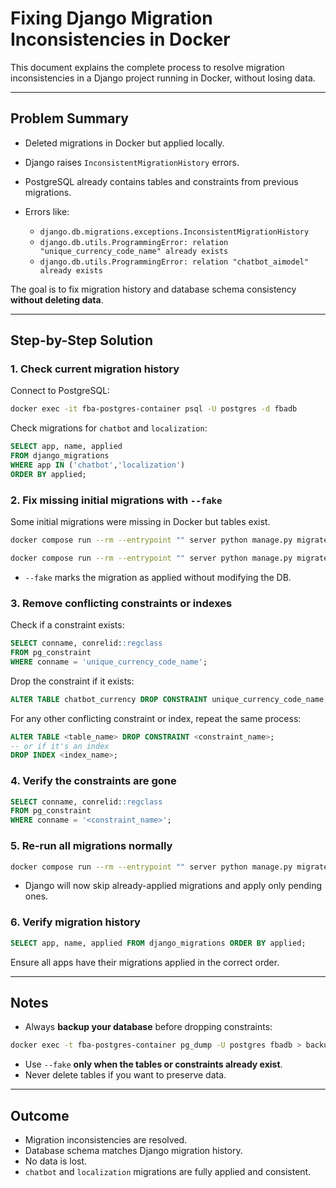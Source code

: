# Fixing Django Migration Inconsistencies in Docker

This document explains the complete process to resolve migration inconsistencies in a Django project running in Docker, without losing data.

---

## Problem Summary

* Deleted migrations in Docker but applied locally.
* Django raises `InconsistentMigrationHistory` errors.
* PostgreSQL already contains tables and constraints from previous migrations.
* Errors like:

  * `django.db.migrations.exceptions.InconsistentMigrationHistory`
  * `django.db.utils.ProgrammingError: relation "unique_currency_code_name" already exists`
  * `django.db.utils.ProgrammingError: relation "chatbot_aimodel" already exists`

The goal is to fix migration history and database schema consistency **without deleting data**.

---

## Step-by-Step Solution

### 1. Check current migration history

Connect to PostgreSQL:

```bash
docker exec -it fba-postgres-container psql -U postgres -d fbadb
```

Check migrations for `chatbot` and `localization`:

```sql
SELECT app, name, applied
FROM django_migrations
WHERE app IN ('chatbot','localization')
ORDER BY applied;
```

### 2. Fix missing initial migrations with `--fake`

Some initial migrations were missing in Docker but tables exist.

```bash
docker compose run --rm --entrypoint "" server python manage.py migrate --fake localization 0001_initial

docker compose run --rm --entrypoint "" server python manage.py migrate --fake chatbot 0001_initial
```

* `--fake` marks the migration as applied without modifying the DB.

### 3. Remove conflicting constraints or indexes

Check if a constraint exists:

```sql
SELECT conname, conrelid::regclass
FROM pg_constraint
WHERE conname = 'unique_currency_code_name';
```

Drop the constraint if it exists:

```sql
ALTER TABLE chatbot_currency DROP CONSTRAINT unique_currency_code_name;
```

For any other conflicting constraint or index, repeat the same process:

```sql
ALTER TABLE <table_name> DROP CONSTRAINT <constraint_name>;
-- or if it's an index
DROP INDEX <index_name>;
```

### 4. Verify the constraints are gone

```sql
SELECT conname, conrelid::regclass
FROM pg_constraint
WHERE conname = '<constraint_name>';
```

### 5. Re-run all migrations normally

```bash
docker compose run --rm --entrypoint "" server python manage.py migrate
```

* Django will now skip already-applied migrations and apply only pending ones.

### 6. Verify migration history

```sql
SELECT app, name, applied FROM django_migrations ORDER BY applied;
```

Ensure all apps have their migrations applied in the correct order.

---

## Notes

* Always **backup your database** before dropping constraints:

```bash
docker exec -t fba-postgres-container pg_dump -U postgres fbadb > backup_fbadb.sql
```

* Use `--fake` **only when the tables or constraints already exist**.
* Never delete tables if you want to preserve data.

---

## Outcome

* Migration inconsistencies are resolved.
* Database schema matches Django migration history.
* No data is lost.
* `chatbot` and `localization` migrations are fully applied and consistent.
